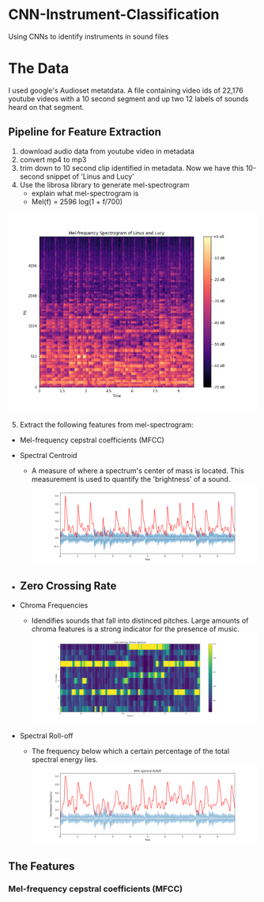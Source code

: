 # CNN-Instrument-Classification
Using CNNs to identify instruments in sound files




# The Data
I used google's Audioset metatdata. A file containing video ids of 22,176 youtube videos with a 10 second segment and up two 12 labels of sounds heard on that segment.


## Pipeline for Feature Extraction

1. download audio data from youtube video in metadata
2. convert mp4 to mp3
3. trim down to 10 second clip identified in metadata. Now we have this 10-second snippet of 'Linus and Lucy'
4. Use the librosa library to generate mel-spectrogram
    - explain what mel-spectrogram is
    - Mel(f) = 2596 log(1 + f/700)
    
![alt text](img/linus_and_lucy.png "Title")


5. Extract the following features from mel-spectrogram:
  - Mel-frequency cepstral coefficients (MFCC)
  
  - Spectral Centroid
    - A measure of where a spectrum's center of mass is located. This measurement is used to quantify the 'brightness' of a sound.
    ![alt text](img/spectral_centroid.png "Title")
    
  - Zero Crossing Rate
    - 
    
  - Chroma Frequencies
    - Idendifies sounds that fall into distinced pitches. Large amounts of chroma features is a strong indicator for the presence of music.
     ![alt text](img/chroma_freq.png "Title")
     
    
  - Spectral Roll-off
    - The frequency below which a certain percentage of the total spectral energy lies.
    ![alt text](img/spectral_rolloff.png "Title")
    

## The Features

### Mel-frequency cepstral coefficients (MFCC)
